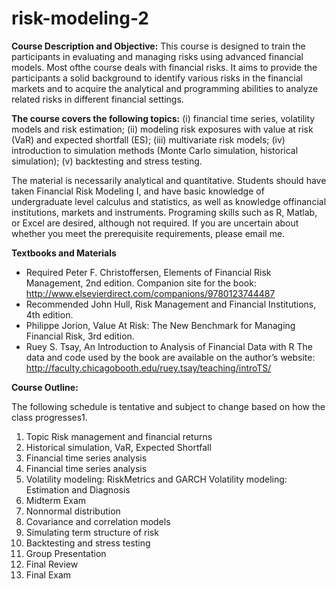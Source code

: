 # risk-modeling-2

**Course Description and Objective:** This course is designed to train the participants in evaluating and managing risks using advanced financial models. Most ofthe course deals with financial risks. It aims to provide the participants a solid background to identify various risks in the financial markets and to acquire the analytical and programming abilities to analyze related risks in different financial settings. 

**The course covers the following topics:** 
(i) financial time series, volatility models and risk estimation; (ii) modeling risk exposures with value at risk (VaR) and expected shortfall (ES); (iii) multivariate risk models; (iv) introduction to simulation methods (Monte Carlo simulation, historical simulation); (v) backtesting and stress testing. 

  The material is necessarily analytical and quantitative. Students should have taken Financial Risk Modeling I, and have basic knowledge of undergraduate level calculus and statistics, as well as knowledge offinancial institutions, markets and instruments. Programing skills such as R, Matlab, or Excel are desired, although not required. If you are uncertain about whether you meet the prerequisite requirements, please email me.
  
**Textbooks and Materials**
* Required Peter F. Christoffersen, Elements of Financial Risk Management, 2nd edition. Companion site for the book: http://www.elsevierdirect.com/companions/9780123744487
* Recommended John Hull, Risk Management and Financial Institutions, 4th edition.
* Philippe Jorion, Value At Risk: The New Benchmark for Managing Financial Risk, 3rd edition.
* Ruey S. Tsay, An Introduction to Analysis of Financial Data with R The data and code used by the book are available on the author’s website: http://faculty.chicagobooth.edu/ruey.tsay/teaching/introTS/

**Course Outline:** 

The following schedule is tentative and subject to change based on how the class progresses1.  
1. Topic Risk management and financial returns 
2. Historical simulation, VaR, Expected Shortfall 
3. Financial time series analysis 
4. Financial time series analysis
5. Volatility modeling: RiskMetrics and GARCH Volatility modeling: Estimation and Diagnosis 
6. Midterm Exam
7. Nonnormal distribution 
8. Covariance and correlation models
9. Simulating term structure of risk 
10. Backtesting and stress testing 
11. Group Presentation 
12. Final Review
13. Final Exam
